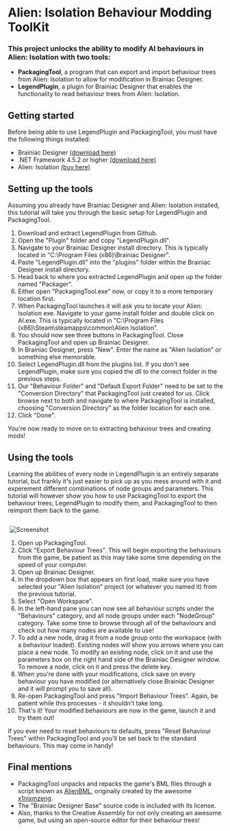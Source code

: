 # Alien: Isolation Behaviour Modding ToolKit

### This project unlocks the ability to modify AI behaviours in Alien: Isolation with two tools:

* **PackagingTool**, a program that can export and import behaviour trees from Alien: Isolation to allow for modification in Brainiac Designer.
* **LegendPlugin**, a plugin for Brainiac Designer that enables the functionality to read behaviour trees from Alien: Isolation. 

## Getting started

Before being able to use LegendPlugin and PackagingTool, you must have the following things installed:

 * Brainiac Designer [(download here)](https://brainiac.codeplex.com/releases/view/24156)
 * .NET Framework 4.5.2 or higher [(download here)](https://www.microsoft.com/en-gb/download/details.aspx?id=42642)
 * Alien: Isolation [(buy here)](http://store.steampowered.com/app/214490/)

## Setting up the tools

Assuming you already have Brainiac Designer and Alien: Isolation installed, this tutorial will take you through the basic setup for LegendPlugin and PackagingTool.

1. Download and extract LegendPlugin from Github.
2. Open the "Plugin" folder and copy "LegendPlugin.dll".
3. Navigate to your Brainiac Designer install directory. This is typically located in "C:\Program Files (x86)\Brainiac Designer".
4. Paste "LegendPlugin.dll" into the "plugins" folder within the Brainiac Designer install directory.
5. Head back to where you extracted LegendPlugin and open up the folder named "Packager".
6. Either open "PackagingTool.exe" now, or copy it to a more temporary location first.
7. When PackagingTool launches it will ask you to locate your Alien: Isolation exe. Navigate to your game install folder and double click on AI.exe. This is typically located in "C:\Program Files (x86)\Steam\steamapps\common\Alien Isolation".
8. You should now see three buttons in PackagingTool. Close PackagingTool and open up Brainiac Designer.
9. In Brainiac Designer, press "New". Enter the name as "Alien Isolation" or something else memorable.
10. Select LegendPlugin.dll from the plugins list. If you don't see LegendPlugin, make sure you copied the dll to the correct folder in the previous steps.
11. Our "Behaviour Folder" and "Default Export Folder" need to be set to the "Conversion Directory" that PackagingTool just created for us. Click browse next to both and navigate to where PackagingTool is installed, choosing "Conversion Directory" as the folder location for each one.
12. Click "Done".

You're now ready to move on to extracting behaviour trees and creating mods!

## Using the tools

Learning the abilities of every node in LegendPlugin is an entirely separate tutorial, but frankly it's just easier to pick up as you mess around with it and experement different combinations of node groups and parameters. This tutorial will however show you how to use PackagingTool to export the behaviour trees, LegendPlugin to modify them, and PackagingTool to then reimport them back to the game.

<div style="float: right; width: 100%; max-width: 500px; margin-left: 20px;">

![Screenshot](https://i.imgur.com/j4xsCzu.png)

</div>

1. Open up PackagingTool.
2. Click "Export Behaviour Trees". This will begin exporting the behaviours from the game, be patient as this may take some time depending on the speed of your computer.
3. Open up Brainiac Designer.
4. In the dropdown box that appears on first load, make sure you have selected your "Alien Isolation" project (or whatever you named it) from the previous tutorial.
5. Select "Open Workspace".
6. In the left-hand pane you can now see all behaviour scripts under the "Behaviours" category, and all node groups under each "NodeGroup" category. Take some time to browse through all of the behaviours and check out how many nodes are available to use!
7. To add a new node, drag it from a node group onto the workspace (with a behaviour loaded). Existing nodes will show you arrows where you can place a new node. To modify an existing node, click on it and use the parameters box on the right hand side of the Brainiac Designer window. To remove a node, click on it and press the delete key.
8. When you're done with your modifications, click save on every behaviour you have modified (or alternatively close Brainiac Designer and it will prompt you to save all).
9. Re-open PackagingTool and press "Import Behaviour Trees". Again, be patient while this processes - it shouldn't take long.
10. That's it! Your modified behaviours are now in the game, launch it and try them out! 

If you ever need to reset behaviours to defaults, press "Reset Behaviour Trees" within PackagingTool and you'll be set back to the standard behaviours. This may come in handy!

## Final mentions

 * PackagingTool unpacks and repacks the game's BML files through a script known as [AlienBML](https://github.com/x1nixmzeng/AlienBML), originally created by the awesome [x1nixmzeng](https://github.com/x1nixmzeng).
 * The "Brainiac Designer Base" source code is included with its license.
 * Also, thanks to the Creative Assembly for not only creating an awesome game, but using an open-source editor for their behaviour trees! 
